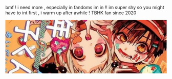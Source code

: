bmf ! i need more , especially in fandoms im in !!
im super shy so you might have to int first , i warm up after awhile !
TBHK fan since 2020


![alt text](https://github.com/juniebugs/juniebugs/blob/2fba25060f4ec0b33daa3d9171fbfbc1d2a3b36c/tbhkbanner.webp)

